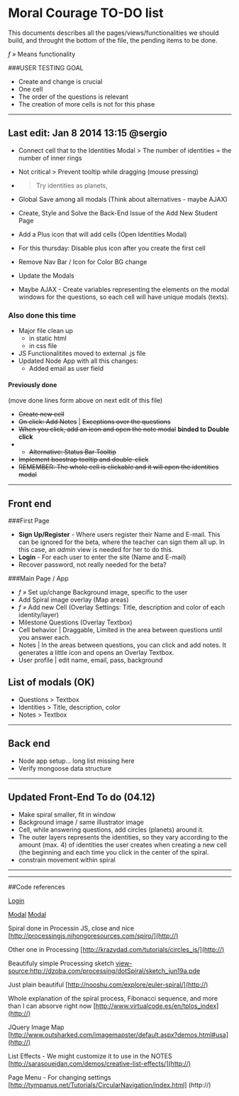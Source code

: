 # Moral Courage TO-DO list

This documents describes all the pages/views/functionalities we should build, and throught the bottom of the file, the pending items to be done.

*f »* Means functionality

###USER TESTING GOAL
- Create and change is crucial
- One cell
- The order of the questions is relevant
- The creation of more cells is not for this phase

---

## Last edit: Jan 8 2014 13:15 @sergio

* Connect cell that to the Identities Modal > The number of identities = the number of inner rings 
* Not critical > Prevent tooltip while dragging (mouse pressing)
*  > Try identities as planets, 

* Global Save among all modals (Think about alternatives - maybe AJAX)


* Create, Style and Solve the Back-End Issue of the Add New Student Page 
* Add a Plus icon that will add cells (Open Identities Modal)
* For this thursday: Disable plus icon after you create the first cell
* Remove Nav Bar / Icon for Color BG change
* Update the Modals


* Maybe AJAX - Create variables representing the elements on the modal windows for the questions, so each cell will have unique modals (texts).


### Also done this time
* Major file clean up
	* in static html
	* in css file
* JS Functionalitites moved to external .js file
* Updated Node App with all this changes:
	* Added email as user field 	
	
#### Previously done
(move done lines form above on next edit of this file)

* ~~Create new cell~~
* ~~On click: Add Notes~~  | ~~Exceptions over the questions~~
* ~~When you click, add an icon and open the note modal~~ **binded to Double click**
* * ~~Alternative: Status Bar Tooltip~~
* ~~Implement boostrap tooltip and double-click~~
* ~~REMEMBER: The whole cell is clickable and it will open the identities modal~~




___



## Front end
###First Page
* **Sign Up/Register** - Where users register their Name and E-mail. This can be ignored for the beta, where the teacher can sign them all up. In this case, an _admin_ view is needed for her to do this.
* **Login** - For each user to enter the site (Name and E-mail)
* Recover password, not really needed for the beta?

###Main Page / App
* *f »*  Set up/change Background image, specific to the user
* Add Spiral image overlay (Map areas)
* *f »*  Add new Cell (Overlay Settings: Title, description and color of each identity/layer)
* Milestone Questions (Overlay Textbox)
* Cell behavior | Draggable, Limited in the area between questions until you answer each. 
* Notes | In the areas between questions, you can click and add notes. It generates a little icon and opens an Overlay Textbox.
* User profile | edit name, email, pass, background


## List of modals (OK)
* Questions > Textbox
* Identities > Title, description, color
* Notes > Textbox

---

## Back end
* Node app setup... long list missing here
* Verify mongoose data structure


---

## Updated Front-End To do (04.12)
* Make spiral smaller, fit in window
* Background image / same illustrator image
* Cell, while answering questions, add circles (planets) around it. 
* The outer layers represents the identities, so they vary according to the amount (max. 4) of identities the user creates when creating a new cell (the beginning and each time you click in the center of the spiral.
* constrain movement within spiral

---


---
##Code references

[Login](http://www.quietless.com/kitchen/building-a-login-system-in-node-js-and-mongodb/) 

[Modal](http://getbootstrap.com/javascript/#modals)
[Modal](http://wrapbootstrap.com/preview/WB06641R7)

Spiral done in Processin JS, close and nice
[http://processingjs.nihongoresources.com/spiro/](http://)

Other one in Processing
[http://krazydad.com/tutorials/circles_js/](http://)

Beautifuly simple Processing sketch
[view-source:http://dzoba.com/processing/dotSpiral/sketch_jun19a.pde
](http://)

Just plain beautiful
[http://nooshu.com/explore/euler-spiral/](http://)

Whole explanation of the spiral process, Fibonacci sequence, and more than I can absorve right now
[http://www.virtualcode.es/en/tplos_index](http://)


JQuery Image Map
[http://www.outsharked.com/imagemapster/default.aspx?demos.html#usa](http://)

List Effects - We might customize it to use in the NOTES
[http://sarasoueidan.com/demos/creative-list-effects/](http://)

Page Menu - For changing settings
[http://tympanus.net/Tutorials/CircularNavigation/index.html] (http://)
